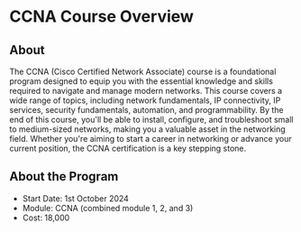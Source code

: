 # CCNA Course Overview
## About
The CCNA (Cisco Certified Network Associate) course is a foundational program designed to equip you with the essential knowledge and skills required to navigate and manage modern networks. This course covers a wide range of topics, including network fundamentals, IP connectivity, IP services, security fundamentals, automation, and programmability. By the end of this course, you'll be able to install, configure, and troubleshoot small to medium-sized networks, making you a valuable asset in the networking field. Whether you're aiming to start a career in networking or advance your current position, the CCNA certification is a key stepping stone.

## About the Program
- Start Date: 1st October 2024
- Module: CCNA (combined module 1, 2, and 3)
- Cost: 18,000
